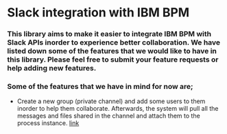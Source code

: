 # Slack integration with IBM BPM
### This library aims to make it easier to integrate IBM BPM with Slack APIs inorder to experience better collaboration. We have listed down some of the features that we would like to have in this library. Please feel free to submit your feature requests or help adding new features.

### Some of the features that we have in mind for now are;
* Create a new group (private channel) and add some users to them inorder to help them collaborate. Afterwards, the system will pull all the messages and files shared in the channel and attach them to the process instance. [link](./docs/group_message_pull.md "Documentation")
